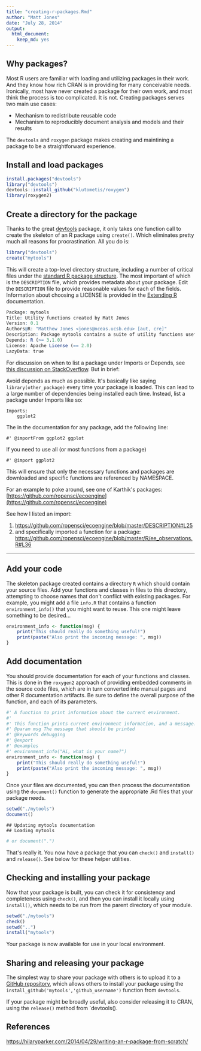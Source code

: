 ```yaml
---
title: "creating-r-packages.Rmd"
author: "Matt Jones"
date: "July 28, 2014"
output:
  html_document:
    keep_md: yes
---
```


## Why packages?

Most R users are familiar with loading and utilizing packages in their work. And they know how rich CRAN is in providing for many conceivable needs.  Ironically, most have never created a package for their own work, and most think the process is too complicated.  It is not.  Creating packages serves two main use cases:

- Mechanism to redistribute reusable code
- Mechanism to reproducibly document analysis and models and their results

The `devtools` and `roxygen` package makes creating and maintining a package to be a straightforward experience.

## Install and load packages


```r
install.packages("devtools")
library("devtools")
devtools::install_github("klutometis/roxygen")
library(roxygen2)
```

## Create a directory for the package

Thanks to the great [devtools](https://github.com/hadley/devtools) package, it only takes one function call to create the skeleton of an R package using `create()`.  Which eliminates pretty much all reasons for procrastination.  All you do is:


```r
library("devtools")
create("mytools")
```

This will create a top-level directory structure, including a number of critical files under the [standard R package structure](http://cran.r-project.org/doc/manuals/r-release/R-exts.html#Package-structure).  The most important of which is the `DESCRIPTION` file, which provides metadata about your package. Edit the `DESCRIPTION` file to provide reasonable values for each of the fields. Information about choosing a LICENSE is provided in the [Extending R](http://cran.r-project.org/doc/manuals/r-release/R-exts.html#Licensing) documentation.


```r
Package: mytools
Title: Utility functions created by Matt Jones
Version: 0.1
Authors@R: "Matthew Jones <jones@nceas.ucsb.edu> [aut, cre]"
Description: Package mytools contains a suite of utility functions useful whenever I need stuff to get done.
Depends: R (>= 3.1.0)
License: Apache License (== 2.0)
LazyData: true
```

For discussion on when to list a package under Imports or Depends, see [this discussion on StackOverflow](http://stackoverflow.com/questions/8637993/better-explanation-of-when-to-use-imports-depends). But in brief:

Avoid depends as much as possible. It's basically like saying `library(other_package)` every time your package is loaded. This can lead to a large number of dependencies being installed each time. Instead, list a package under Imports like so:

```
Imports:
    ggplot2
```

The in the documentation for any package, add the following line:

```
#' @importFrom ggplot2 ggplot
```

If you need to use all (or most functions from a package)

```
#' @import ggplot2
```

This will ensure that only the necessary functions and packages are downloaded and specific functions are referenced by NAMESPACE.

For an example to poke around, see one of Karthik's packages: [https://github.com/ropensci/ecoengine](https://github.com/ropensci/ecoengine)

See how I listed an import: 
1. https://github.com/ropensci/ecoengine/blob/master/DESCRIPTION#L25
2. and specifically imported a function for a package: https://github.com/ropensci/ecoengine/blob/master/R/ee_observations.R#L36

---

## Add your code

The skeleton package created contains a directory `R` which should contain your source files.  Add your functions and classes in files to this directory, attempting to choose names that don't conflict with existing packages.  For example, you might add a file `info.R` that contains a function `environment_info()` that you might want to reuse. This one might leave something to be desired...


```r
environment_info <- function(msg) {
    print("This should really do something useful!")
    print(paste("Also print the incoming message: ", msg))
}
```

## Add documentation

You should provide documentation for each of your functions and classes.  This is done in the `roxygen2` approach of providing embedded comments in the source code files, which are in turn converted into manual pages and other R documentation artifacts.    Be sure to define the overall purpose of the function, and each of its parameters.


```r
#' A function to print information about the current environment.
#'
#' This function prints current environment information, and a message.
#' @param msg The message that should be printed
#' @keywords debugging
#' @export
#' @examples
#' environment_info("Hi, what is your name?")
environment_info <- function(msg) {
    print("This should really do something useful!")
    print(paste("Also print the incoming message: ", msg))
}
```

Once your files are documented, you can then process the documentation using the `document()` function to generate the appropriate .Rd files that your package needs.


```r
setwd("./mytools")
document()
```

```
## Updating mytools documentation
## Loading mytools
```

```r
# or document(".")
```

That's really it.  You now have a package that you can `check()` and `install()` and `release()`.  See below for these helper utilities.

## Checking and installing your package

Now that your package is built, you can check it for consistency and completeness using `check()`, and then you can install it locally using `install()`, which needs to be run from the parent directory of your module.


```r
setwd("./mytools")
check()
setwd("..")
install("mytools")
```

Your package is now available for use in your local environment.

## Sharing and releasing your package

The simplest way to share your package with others is to upload it to a [GitHub repository](https://github.com), which allows others to install your package using the `install_github('mytools','github_username')` function from `devtools`.

If your package might be broadly useful, also consider releasing it to CRAN, using the `release()` method from `devtools().



## References
https://hilaryparker.com/2014/04/29/writing-an-r-package-from-scratch/